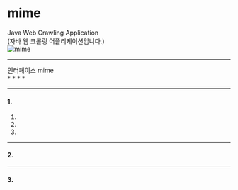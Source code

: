 # mime<br/>
Java Web Crawling Application<br/>
(자바 웹 크롤링 어플리케이션입니다.)<br/>
![mime](https://s3.ap-northeast-2.amazonaws.com/mime-application/mime-setting-v.0.1.PNG)
<br/>

___
인터페이스 mime<br/>
* 
* 
* 
* 

___
#### 1. <br/>
 1. <br/>
 2. <br/>
 3. <br/>
 
___

#### 2. <br/>

___

#### 3. <br/>
